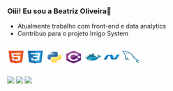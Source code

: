 ### Oiii! Eu sou a Beatriz Oliveira👋 

- Atualmente trabalho com front-end e data analytics
- Contribuo para o projeto Irrigo System

<div style="display: inline_block"><br>
  <img align="center" alt="Triz-HTML" height="30" width="40" src="https://raw.githubusercontent.com/devicons/devicon/master/icons/html5/html5-original.svg">
  <img align="center" alt="Triz-CSS" height="30" width="40" src="https://raw.githubusercontent.com/devicons/devicon/master/icons/css3/css3-original.svg">
  <img align="center" alt="Triz-Python" height="30" width="40" src="https://raw.githubusercontent.com/devicons/devicon/master/icons/python/python-original.svg">
  <img align="center" alt="Triz-Csharp" height="30" width="40" src="https://raw.githubusercontent.com/devicons/devicon/master/icons/csharp/csharp-original.svg">
  <img align="center" alt="Triz-Docker" height="30" width="40" src="https://github.com/devicons/devicon/blob/master/icons/docker/docker-original.svg">
  <img align="center" alt="Triz-Dotnet" height="30" width="40" src="https://github.com/devicons/devicon/blob/master/icons/dot-net/dot-net-original.svg">
  <img align="center" alt="Triz-Dotnet" height="30" width="40" src="https://github.com/devicons/devicon/blob/master/icons/mysql/mysql-original.svg">
</div>
  
  ##
 
<div> 
  <a href="https://www.instagram.com/bytrizoliveira/" target="_blank"><img src="https://img.shields.io/badge/-Instagram-%23E4405F?style=for-the-badge&logo=instagram&logoColor=white" target="_blank"></a>
  <a href = "mailto:blsoftanalyticsgeral@gmail.com"><img src="https://img.shields.io/badge/-Gmail-%23333?style=for-the-badge&logo=gmail&logoColor=white" target="_blank"></a>
  <a href="https://www.linkedin.com/in/beatriz-oliveira-b1a8ab1a9/" target="_blank"><img src="https://img.shields.io/badge/-LinkedIn-%230077B5?style=for-the-badge&logo=linkedin&logoColor=white" target="_blank"></a> 
  
</div>
